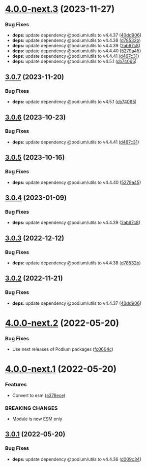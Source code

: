 # [4.0.0-next.3](https://github.com/podium-lib/hapi-layout/compare/v4.0.0-next.2...v4.0.0-next.3) (2023-11-27)


### Bug Fixes

* **deps:** update dependency @podium/utils to v4.4.37 ([40dd906](https://github.com/podium-lib/hapi-layout/commit/40dd906f5f3178607bd1af8f1f865de9f5c84539))
* **deps:** update dependency @podium/utils to v4.4.38 ([d78532b](https://github.com/podium-lib/hapi-layout/commit/d78532bf7995d91e6e969c3ff19c49209ad478dc))
* **deps:** update dependency @podium/utils to v4.4.39 ([2ab97c8](https://github.com/podium-lib/hapi-layout/commit/2ab97c8da0a6b8c027a572636fa4033874583287))
* **deps:** update dependency @podium/utils to v4.4.40 ([5279a45](https://github.com/podium-lib/hapi-layout/commit/5279a456cb88fdbb1ca614e51a3a530af02ac4b7))
* **deps:** update dependency @podium/utils to v4.4.41 ([d467c31](https://github.com/podium-lib/hapi-layout/commit/d467c3180e49f7b42229f86f60f7a479bbfa219b))
* **deps:** update dependency @podium/utils to v4.5.1 ([cb74065](https://github.com/podium-lib/hapi-layout/commit/cb74065c01cc924b8f4c0b2c8a647bcd813099bd))

## [3.0.7](https://github.com/podium-lib/hapi-layout/compare/v3.0.6...v3.0.7) (2023-11-20)


### Bug Fixes

* **deps:** update dependency @podium/utils to v4.5.1 ([cb74065](https://github.com/podium-lib/hapi-layout/commit/cb74065c01cc924b8f4c0b2c8a647bcd813099bd))

## [3.0.6](https://github.com/podium-lib/hapi-layout/compare/v3.0.5...v3.0.6) (2023-10-23)


### Bug Fixes

* **deps:** update dependency @podium/utils to v4.4.41 ([d467c31](https://github.com/podium-lib/hapi-layout/commit/d467c3180e49f7b42229f86f60f7a479bbfa219b))

## [3.0.5](https://github.com/podium-lib/hapi-layout/compare/v3.0.4...v3.0.5) (2023-10-16)


### Bug Fixes

* **deps:** update dependency @podium/utils to v4.4.40 ([5279a45](https://github.com/podium-lib/hapi-layout/commit/5279a456cb88fdbb1ca614e51a3a530af02ac4b7))

## [3.0.4](https://github.com/podium-lib/hapi-layout/compare/v3.0.3...v3.0.4) (2023-01-09)


### Bug Fixes

* **deps:** update dependency @podium/utils to v4.4.39 ([2ab97c8](https://github.com/podium-lib/hapi-layout/commit/2ab97c8da0a6b8c027a572636fa4033874583287))

## [3.0.3](https://github.com/podium-lib/hapi-layout/compare/v3.0.2...v3.0.3) (2022-12-12)


### Bug Fixes

* **deps:** update dependency @podium/utils to v4.4.38 ([d78532b](https://github.com/podium-lib/hapi-layout/commit/d78532bf7995d91e6e969c3ff19c49209ad478dc))

## [3.0.2](https://github.com/podium-lib/hapi-layout/compare/v3.0.1...v3.0.2) (2022-11-21)


### Bug Fixes

* **deps:** update dependency @podium/utils to v4.4.37 ([40dd906](https://github.com/podium-lib/hapi-layout/commit/40dd906f5f3178607bd1af8f1f865de9f5c84539))

# [4.0.0-next.2](https://github.com/podium-lib/hapi-layout/compare/v4.0.0-next.1...v4.0.0-next.2) (2022-05-20)


### Bug Fixes

* Use next releases of Podium packages ([fc0604c](https://github.com/podium-lib/hapi-layout/commit/fc0604c979923e237421d9551c5b3eff6d52de2f))

# [4.0.0-next.1](https://github.com/podium-lib/hapi-layout/compare/v3.0.1...v4.0.0-next.1) (2022-05-20)


### Features

* Convert to esm ([a378ece](https://github.com/podium-lib/hapi-layout/commit/a378ece3faadfd6708b95b356efb080f1049a6e8))


### BREAKING CHANGES

* Module is now ESM only

## [3.0.1](https://github.com/podium-lib/hapi-layout/compare/v3.0.0...v3.0.1) (2022-05-20)


### Bug Fixes

* **deps:** update dependency @podium/utils to v4.4.36 ([d009c34](https://github.com/podium-lib/hapi-layout/commit/d009c3483b15bc694ab74d8e9a465b86cb696abd))
